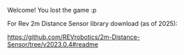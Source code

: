 Welcome! You lost the game :p

For Rev 2m Distance Sensor library download (as of 2025):

https://github.com/REVrobotics/2m-Distance-Sensor/tree/v2023.0.4#readme